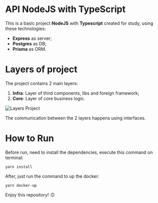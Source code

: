 
# API NodeJS with TypeScript

This is a basic project **NodeJS** with **Typescript** created for study, using these technologies:

- **Express** as server;
- **Postgres** as DB;
- **Prisma** as ORM.

# Layers of project

The project contains 2 main layers: 

 1. **Infra**: Layer of third components, libs and foreign framework;
 2. **Core**: Layer of core business logic.

![Layers Project](https://i.ibb.co/pK0wmcS/flow-nodejs-typescript.png)

The communication between the 2 layers happens using interfaces. 

# How to Run

Before run, need to install the dependencies, execute this command on terminal:

`yarn install`

After, just run the command to up the docker:

`yarn docker-up`

Enjoy this repository! :D
